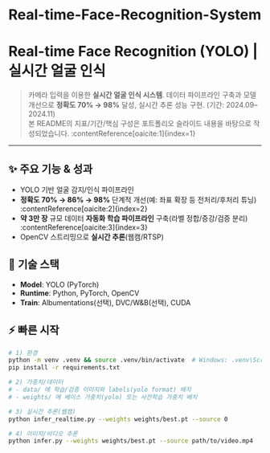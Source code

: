 # Real-time-Face-Recognition-System
# Real-time Face Recognition (YOLO) | 실시간 얼굴 인식

> 카메라 입력을 이용한 **실시간 얼굴 인식 시스템**. 데이터 파이프라인 구축과 모델 개선으로 **정확도 70% → 98%** 달성, 실시간 추론 성능 구현. (기간: 2024.09–2024.11)  
> 본 README의 지표/기간/핵심 구성은 포트폴리오 슬라이드 내용을 바탕으로 작성되었습니다. :contentReference[oaicite:1]{index=1}

---

## ✨ 주요 기능 & 성과
- YOLO 기반 얼굴 감지/인식 파이프라인
- **정확도 70% → 86% → 98%** 단계적 개선(예: 좌표 확장 등 전처리/후처리 튜닝) :contentReference[oaicite:2]{index=2}
- **약 3만 장** 규모 데이터 **자동화 학습 파이프라인** 구축(라벨 정합/증강/검증 분리) :contentReference[oaicite:3]{index=3}
- OpenCV 스트리밍으로 **실시간 추론**(웹캠/RTSP)

## 🔧 기술 스택
- **Model**: YOLO (PyTorch)
- **Runtime**: Python, PyTorch, OpenCV
- **Train**: Albumentations(선택), DVC/W&B(선택), CUDA

## ⚡ 빠른 시작
```bash
# 1) 환경
python -m venv .venv && source .venv/bin/activate  # Windows: .venv\Scripts\activate
pip install -r requirements.txt

# 2) 가중치/데이터
# - data/ 에 학습/검증 이미지와 labels(yolo format) 배치
# - weights/ 에 베이스 가중치(yolo) 또는 사전학습 가중치 배치

# 3) 실시간 추론(웹캠)
python infer_realtime.py --weights weights/best.pt --source 0

# 4) 이미지/비디오 추론
python infer.py --weights weights/best.pt --source path/to/video.mp4
